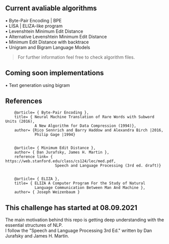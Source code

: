 ## Current avaliable algorithms
• Byte-Pair Encoding | BPE\
• LISA | ELIZA-like program\
• Levenshtein Minimum Edit Distance\
• Alternative Levenshtein Minimum Edit Distance\
• Minimum Edit Distance with backtrace\
• Unigram and Bigram Language Models
> For further information feel free to check algorithm files.

## Coming soon implementations
• Text generation using bigram


## References
        @article= { Byte-Pair Encoding },
        title= { Neural Machine Translation of Rare Words with Subword Units (2016),
                 A New Algorithm for Data Compression (1994)},
        author= {Rico Sennrich and Barry Haddow and Alexandra Birch |2016,
                 Philip Gage |1994}
        
        
        @article= { Minimum Edit Distance },
        author= { Dan Jurafsky, James H. Martin },
        reference link= { https://web.stanford.edu/class/cs124/lec/med.pdf,
                          Speech and Language Processing (3rd ed. draft)}
        
        
        @article= { ELIZA },
        title= { ELIZA A Computer Program For the Study of Natural
                 Language Communication Between Man And Machine },
        author= { Joseph Weizenbaum }


## This challenge has started at 08.09.2021
The main motivation behind this repo is getting deep understanding with the essential structures of NLP.\
I follow the "Speech and Language Processing 3rd Ed." written by Dan Jurafsky and James H. Martin.
